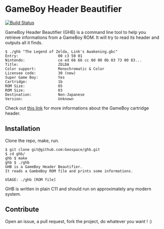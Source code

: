 # GameBoy Header Beautifier

[![Build Status](https://travis-ci.org/Geospace/ghb.svg?branch=master)](https://travis-ci.org/Geospace/ghb)

GameBoy Header Beautifier (GHB) is a command line tool to help you retrieve
informations from a GameBoy ROM. It will try to read its header and outputs
all it finds.

``` terminal
$ ./ghb "The Legend of Zelda, Link's Awakening.gbc"
Entry:                  00 c3 50 01
Nintendo:               ce ed 66 66 cc 0d 00 0b 03 73 00 83...
Title:                  ZELDA
Color support:          Monochromatic & Color
Licensee code:          30 (new)
Super Game Boy:         Yes
Cartridge:              1b
ROM Size:               05
ROM Size:               03
Destination:            Non-Japanese
Version:                Unknown
```

Check out [this link](http://gbdev.gg8.se/wiki/articles/The_Cartridge_Header)
for more informations about the GameBoy cartridge header.

## Installation

Clone the repo, make, run.

``` terminal
$ git clone git@github.com:Geospace/ghb.git
$ cd ghb/
ghb $ make
ghb $ ./ghb
GHB is a GameBoy Header Beautifier.
It reads a GambeBoy ROM file and prints some informations.

USAGE: ./ghb [ROM file]
```

GHB is written in plain C11 and should run on approximately any modern system.

## Contribute

Open an issue, a pull request, fork the project, do whatever you want ! :)
